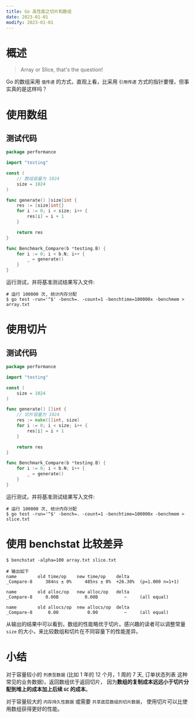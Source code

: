 ```yaml
---
title: Go 高性能之切片和数组
date: 2023-01-01
modify: 2023-01-01
---
```


# 概述

> Array or Slice, that's the question!

Go 的数组采用 `值传递` 的方式，直观上看，比采用 `引用传递` 方式的指针要慢，但事实真的是这样吗？

# 使用数组

## 测试代码

```go
package performance

import "testing"

const (
	// 数组容量为 1024
	size = 1024
)

func generate() [size]int {
	res := [size]int{}
	for i := 0; i < size; i++ {
		res[i] = i + 1
	}

	return res
}

func Benchmark_Compare(b *testing.B) {
	for i := 0; i < b.N; i++ {
		_ = generate()
	}
}
```

运行测试，并将基准测试结果写入文件:

```shell
# 运行 100000 次, 统计内存分配
$ go test -run='^$' -bench=. -count=1 -benchtime=100000x -benchmem > array.txt
```

# 使用切片

## 测试代码

```go
package performance

import "testing"

const (
	size = 1024
)

func generate() []int {
	// 切片容量为 1024
	res := make([]int, size)
	for i := 0; i < size; i++ {
		res[i] = i + 1
	}

	return res
}

func Benchmark_Compare(b *testing.B) {
	for i := 0; i < b.N; i++ {
		_ = generate()
	}
}
```

运行测试，并将基准测试结果写入文件:

```shell
# 运行 100000 次, 统计内存分配
$ go test -run='^$' -bench=. -count=1 -benchtime=100000x -benchmem > slice.txt
```

# 使用 benchstat 比较差异

```shell
$ benchstat -alpha=100 array.txt slice.txt

# 输出如下
name        old time/op    new time/op    delta
_Compare-8     384ns ± 0%     485ns ± 0%  +26.30%  (p=1.000 n=1+1)

name        old alloc/op   new alloc/op   delta
_Compare-8     0.00B          0.00B          ~     (all equal)

name        old allocs/op  new allocs/op  delta
_Compare-8      0.00           0.00          ~     (all equal)
```

从输出的结果中可以看到，数组的性能略优于切片。感兴趣的读者可以调整常量 `size` 的大小，来比较数组和切片在不同容量下的性能差异。

# 小结

对于容量较小的 `列表型数据` (比如 1 年的 12 个月，1 周的 7 天, 订单状态列表 这种常见的业务数据)，返回数组优于返回切片，
因为**数组的复制成本远远小于切片分配到堆上的成本加上后续 `GC` 的成本**。

对于容量较大的 `内存持久性数据` 或需要 `共享底层数组的切片数据`， 使用切片可以比使用数组获得更好的性能。

